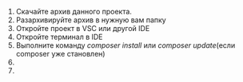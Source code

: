 1. Скачайте архив данного проекта.
2. Разархивируйте архив в нужную вам папку
3. Откройте проект в VSC или другой IDE
4. Откройте терминал в IDE
5. Выполните команду _composer install_ или _composer update_(если composer уже становлен)
6. 
7. 
